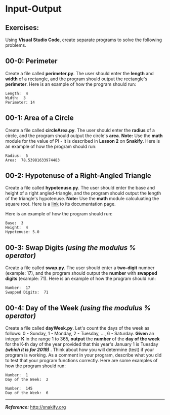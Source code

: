 # Input-Output

## Exercises:

Using **Visual Studio Code**, create separate programs to solve the following problems.

## 00-0: Perimeter
Create a file called **perimeter.py**.  The user should enter the **length** and **width** of a rectangle, and the program should output the rectangle's **perimeter**.  Here is an example of how the program should run:

```
Length:  4
Width:  3
Perimeter: 14
```

## 00-1: Area of a Circle
Create a file called **circleArea.py**.  The user should enter the **radius** of a circle, and the program should output the circle's **area**.  **Note:**  Use the **math** module for the value of PI - it is described in **Lesson 2** on **Snakify**.  Here is an example of how the program should run:

```
Radius:  5
Area:  78.53981633974483
```

## 00-2: Hypotenuse of a Right-Angled Triangle
Create a file called **hypotenuse.py**.  The user should enter the base and height of a right angled-triangle, and the program should output the length of the triangle's hypotenuse.  **Note:** Use the **math** module calculuating the square root.  Here is a [link](https://docs.python.org/3/library/math.html) to its documentation page.

Here is an example of how the program should run:

```
Base:  3
Height:  4
Hypotenuse: 5.0
```

## 00-3: Swap Digits *(using the modulus % operator)*
Create a file called **swap.py**.  The user should enter a **two-digit** number (example: 17), and the program should output the **number** with **swapped digits** (example: 71).  Here is an example of how the program should run:

```
Number:  17
Swapped Digits:  71
```

## 00-4: Day of the Week *(using the modulus % operator)*
Create a file called **dayWeek.py**.  Let's count the days of the week as follows: 0 - Sunday, 1 - Monday, 2 - Tuesday, ..., 6 - Saturday. **Given** an integer **K** in the range 1 to 365, **output** the **number** of the **day of the week** for the K-th day of the year provided that this year's January 1 is Tuesday ***(which it is for 2019)*** .  Think about how you will determine (test) if your program is working.  As a comment in your program, describe what you did to test that your program functions correctly.  Here are some examples of how the program should run:

```
Number:  1
Day of the Week:  2
```

```
Number:  145
Day of the Week:  6
```

---

***Reference:***  http://snakify.org
